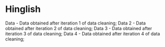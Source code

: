 # Hinglish
Data - Data obtained after iteration 1 of data cleaning; 
Data 2 - Data obtained after iteration 2 of data cleaning; 
Data 3 - Data obtained after iteration 3 of data cleaning; 
Data 4 - Data obtained after iteration 4 of data cleaning;

